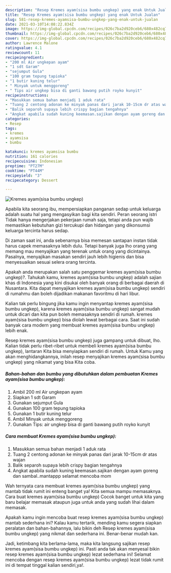 ```yaml
---
description: "Resep Kremes ayam(sisa bumbu ungkep) yang enak Untuk Jualan"
title: "Resep Kremes ayam(sisa bumbu ungkep) yang enak Untuk Jualan"
slug: 581-resep-kremes-ayamsisa-bumbu-ungkep-yang-enak-untuk-jualan
date: 2021-03-10T14:08:22.834Z
image: https://img-global.cpcdn.com/recipes/026c7ba2d920ceb6/680x482cq70/kremes-ayamsisa-bumbu-ungkep-foto-resep-utama.jpg
thumbnail: https://img-global.cpcdn.com/recipes/026c7ba2d920ceb6/680x482cq70/kremes-ayamsisa-bumbu-ungkep-foto-resep-utama.jpg
cover: https://img-global.cpcdn.com/recipes/026c7ba2d920ceb6/680x482cq70/kremes-ayamsisa-bumbu-ungkep-foto-resep-utama.jpg
author: Lawrence Malone
ratingvalue: 4.1
reviewcount: 11
recipeingredient:
- "200 ml Air ungkepan ayam"
- "1 sdt Garam"
- "sejumput Gula"
- "100 gram tepung tapioka"
- "1 butir kuning telur"
- " Minyak untuk menggoreng"
- " Tips air ungkep bisa di ganti bawang putih royko kunyit"
recipeinstructions:
- "Masukkan semua bahan menjadi 1 aduk rata"
- "Tuang 2 centong adonan ke minyak panas dari jarak 10-15cm dr atas wajan"
- "Balik separoh supaya lebih crispy bagian tengahnya"
- "Angkat apabila sudah kuning keemasan.sajikan dengan ayam goreng dan sambal..mantappp selamat mencoba mom"
categories:
- Resep
tags:
- kremes
- ayamsisa
- bumbu

katakunci: kremes ayamsisa bumbu 
nutrition: 161 calories
recipecuisine: Indonesian
preptime: "PT27M"
cooktime: "PT44M"
recipeyield: "3"
recipecategory: Dessert

---
```



![Kremes ayam(sisa bumbu ungkep)](https://img-global.cpcdn.com/recipes/026c7ba2d920ceb6/680x482cq70/kremes-ayamsisa-bumbu-ungkep-foto-resep-utama.jpg)

Apabila kita seorang ibu, mempersiapkan panganan sedap untuk keluarga adalah suatu hal yang mengasyikan bagi kita sendiri. Peran seorang istri Tidak hanya mengerjakan pekerjaan rumah saja, tetapi anda pun wajib memastikan kebutuhan gizi tercukupi dan hidangan yang dikonsumsi keluarga tercinta harus sedap.

Di zaman  saat ini, anda sebenarnya bisa memesan santapan instan tidak harus capek memasaknya lebih dulu. Tetapi banyak juga lho orang yang memang mau menyajikan yang terenak untuk orang yang dicintainya. Pasalnya, menyajikan masakan sendiri jauh lebih higienis dan bisa menyesuaikan sesuai selera orang tercinta. 



Apakah anda merupakan salah satu penggemar kremes ayam(sisa bumbu ungkep)?. Tahukah kamu, kremes ayam(sisa bumbu ungkep) adalah sajian khas di Indonesia yang kini disukai oleh banyak orang di berbagai daerah di Nusantara. Kita dapat menyajikan kremes ayam(sisa bumbu ungkep) sendiri di rumahmu dan boleh dijadikan makanan favoritmu di hari libur.

Kalian tak perlu bingung jika kamu ingin menyantap kremes ayam(sisa bumbu ungkep), karena kremes ayam(sisa bumbu ungkep) sangat mudah untuk dicari dan kita pun boleh memasaknya sendiri di rumah. kremes ayam(sisa bumbu ungkep) bisa diolah lewat berbagai cara. Saat ini sudah banyak cara modern yang membuat kremes ayam(sisa bumbu ungkep) lebih enak.

Resep kremes ayam(sisa bumbu ungkep) juga gampang untuk dibuat, lho. Kalian tidak perlu ribet-ribet untuk membeli kremes ayam(sisa bumbu ungkep), lantaran Kita bisa menyiapkan sendiri di rumah. Untuk Kamu yang akan menghidangkannya, inilah resep menyajikan kremes ayam(sisa bumbu ungkep) yang nikamat yang bisa Kita coba.

<!--inarticleads1-->

##### Bahan-bahan dan bumbu yang dibutuhkan dalam pembuatan Kremes ayam(sisa bumbu ungkep):

1. Ambil 200 ml Air ungkepan ayam
1. Siapkan 1 sdt Garam
1. Gunakan sejumput Gula
1. Gunakan 100 gram tepung tapioka
1. Gunakan 1 butir kuning telur
1. Ambil  Minyak untuk menggoreng
1. Gunakan  Tips: air ungkep bisa di ganti bawang putih royko kunyit




<!--inarticleads2-->

##### Cara membuat Kremes ayam(sisa bumbu ungkep):

1. Masukkan semua bahan menjadi 1 aduk rata
1. Tuang 2 centong adonan ke minyak panas dari jarak 10-15cm dr atas wajan
1. Balik separoh supaya lebih crispy bagian tengahnya
1. Angkat apabila sudah kuning keemasan.sajikan dengan ayam goreng dan sambal..mantappp selamat mencoba mom




Wah ternyata cara membuat kremes ayam(sisa bumbu ungkep) yang mantab tidak rumit ini enteng banget ya! Kita semua mampu memasaknya. Cara buat kremes ayam(sisa bumbu ungkep) Cocok banget untuk kita yang baru belajar memasak ataupun juga untuk anda yang sudah lihai dalam memasak.

Apakah kamu ingin mencoba buat resep kremes ayam(sisa bumbu ungkep) mantab sederhana ini? Kalau kamu tertarik, mending kamu segera siapkan peralatan dan bahan-bahannya, lalu bikin deh Resep kremes ayam(sisa bumbu ungkep) yang nikmat dan sederhana ini. Benar-benar mudah kan. 

Jadi, ketimbang kita berlama-lama, maka kita langsung sajikan resep kremes ayam(sisa bumbu ungkep) ini. Pasti anda tak akan menyesal bikin resep kremes ayam(sisa bumbu ungkep) lezat sederhana ini! Selamat mencoba dengan resep kremes ayam(sisa bumbu ungkep) lezat tidak rumit ini di tempat tinggal kalian sendiri,ya!.

